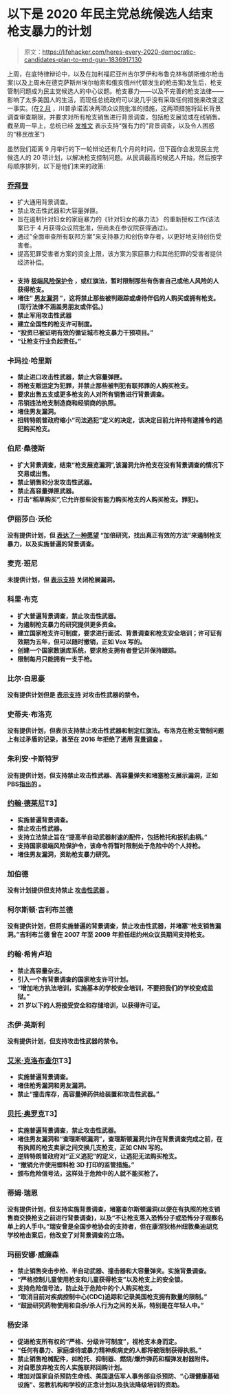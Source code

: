 # 以下是 2020 年民主党总统候选人结束枪支暴力的计划

> 原文：<https://lifehacker.com/heres-every-2020-democratic-candidates-plan-to-end-gun-1836917130>

上周，在底特律辩论中，以及在加利福尼亚州吉尔罗伊和布鲁克林布朗斯维尔枪击案(以及上周末在德克萨斯州埃尔帕索和俄亥俄州代顿发生的枪击案)发生后，枪支管制问题成为民主党候选人的中心议题。枪支暴力——以及不完善的枪支法律——影响了太多美国人的生活，而现任总统政府可以说几乎没有采取任何措施来改变这一事实。(在[2 月](https://www.cnbc.com/2019/02/28/house-passes-gun-control-background-check-bill-trump-pledges-to-veto.html) ，川普承诺否决两项众议院批准的措施，这两项措施将延长背景调查审查期限，并要求对所有枪支销售进行背景调查，包括枪支展览或在线销售。截至周一早上，总统已经 [发推文](https://twitter.com/realDonaldTrump/status/1158330512341164032) 表示支持“强有力的”背景调查，以及令人困惑的“移民改革”)



虽然我们距离 9 月举行的下一轮辩论还有几个月的时间，但下面你会发现民主党候选人的 20 项计划，以解决枪支控制问题。从民调最高的候选人开始，然后按字母顺序排列，以下是他们未来的政策:

### [乔拜登](https://joebiden.com/justice/)

*   扩大通用背景调查。
*   禁止攻击性武器和大容量弹匣。
*   旨在遏制针对妇女的家庭暴力的《针对妇女的暴力法》 的重新授权工作(该法案已于 4 月获得众议院批准，但尚未在参议院获得通过)。
*   通过"全面审查所有联邦方案"来支持暴力和创伤幸存者，以更好地支持创伤受害者。
*   提高犯罪受害者方案的资金上限，该方案为家庭暴力和其他犯罪的受害者提供经济补偿。

### [](https://peteforamerica.com/issues/)

*   **支持 [极端风险保护令](https://gunresponsibility.org/solution/erpo/) ，或红旗法，暂时限制那些有伤害自己或他人风险的人获得枪支。**
*   **堵住“ [男友漏洞](https://www.nytimes.com/2019/04/01/us/politics/nra-domestic-violence-congress.html) ”，这将禁止那些被判跟踪或虐待伴侣的人购买或拥有枪支。(现行法律不涵盖男朋友或伴侣。)**
*   **禁止军用攻击性武器**
*   **建立全国性的枪支许可制度。**
*   **“投资已被证明有效的循证城市枪支暴力干预项目。”**
*   **“让枪支行业负起责任。”**

### **卡玛拉·哈里斯**

*   **禁止进口攻击性武器，禁止大容量弹匣。**
*   **将枪支贩运定为犯罪，并禁止那些被判犯有联邦罪的人购买枪支。**
*   **要求出售五支或更多枪支的人对所有销售进行背景调查。**
*   **吊销违法枪支制造商和经销商的执照。**
*   **堵住男友漏洞。**
*   **扭转特朗普政府缩小“司法逃犯”定义的决定，该决定目前允许持有逮捕令的逃犯购买枪支。**

### **伯尼·桑德斯**

*   **扩大背景调查，结束“枪支展览漏洞”,该漏洞允许枪支在没有背景调查的情况下交易或出售。**
*   **禁止销售和分发攻击性武器。**
*   **禁止高容量弹匣武器。**
*   **打击“稻草购买”,它允许那些没有能力购买枪支的人购买枪支。罪犯)。**

### **伊丽莎白·沃伦**

**没有提供计划，但 [表达了一种愿望](https://twitter.com/msnbc/status/1144068747000504321?lang=en) “加倍研究，找出真正有效的方法”来遏制枪支暴力，以及实施普遍的背景调查。**

### **麦克·班尼**

**未提供计划，但 [表示支持](https://abcnews.go.com/Politics/impossible-argue-colorados-safer-law-sen-michael-bennet/story?id=63431713) 关闭枪展漏洞。**

### **科里·布克**

*   **扩大普遍背景调查，禁止攻击性武器。**
*   **为遏制枪支暴力的研究提供更多资金。**
*   **建立国家枪支许可制度，要求进行面试、背景调查和枪支安全培训；许可证有效期为五年，但可以随时撤销，正如 Vox 写的。**
*   **创建一个国家数据库系统，要求枪支拥有者登记并保持跟踪。**
*   **限制每月只能拥有一支手枪。**

### **比尔·白思豪**

**没有提供计划但是 [表示支持](https://www1.nyc.gov/office-of-the-mayor/news/103-18/transcript-mayor-de-blasio-first-lady-chirlane-mccray-j-phillip-thompson-deputy) 对攻击性武器的禁令。**

### **史蒂夫·布洛克**

**没有提供计划，但表示支持禁止攻击性武器和制定红旗法。布洛克在枪支管制问题上有过矛盾的记录，甚至在 2016 年拒绝了通用 [背景调查](https://www.nytimes.com/2019/05/14/us/politics/steve-bullock-on-the-issues.html) 。**

### **朱利安·卡斯特罗** 

**没有提供计划，但支持禁止攻击性武器、高容量弹夹和堵塞枪支展示漏洞，正如 PBS[指出的](https://www.pbs.org/newshour/politics/what-does-julian-castro-believe-where-the-candidate-stands-on-8-issues) 。**

### **[约翰·德莱尼](https://www.johndelaney.com/issues/gun-safety/)T3】**

*   **实施普遍背景调查。**
*   **禁止攻击性武器。**
*   **支持立法禁止旨在“提高半自动武器射速的配件，包括枪托和扳机曲柄。”**
*   **支持国家极端风险保护令，该命令将暂时限制处于危险中的个人持枪。**
*   **堵住男友漏洞，资助枪支暴力研究。**

### **加伯德**

**没有计划提供但支持禁止 [攻击性武器](https://abcnews.go.com/Politics/heres-2020-democrats-differ-gun-control/story?id=62970498) 。**

### **柯尔斯顿·吉利布兰德**

**没有提供计划，但将实施普遍的背景调查，禁止攻击性武器，并堵塞“枪支销售漏洞。”吉利布兰德 曾在 2007 年至 2009 年担任纽约州众议员期间支持枪支。**

### **约翰·希肯卢珀**

*   **禁止高容量杂志。**
*   **引入一个有背景调查的国家枪支许可计划。**
*   **“增加地方执法培训，实施基本的学校安全培训，不要把我们的学校变成监狱。”**
*   **21 岁以下的人将接受安全和存储培训，以获得许可证。**

### **杰伊·英斯利**

**没有提供计划，但支持攻击性武器的禁令。**

### **[艾米·克洛布查尔](https://amyklobuchar.com/issues/a-safer-world/)T3】**

*   **实施普遍背景调查。**
*   **堵住枪秀漏洞和男友漏洞。**
*   **禁止“撞击库存，高容量弹药供给装置和攻击性武器。”**

### **[贝托·奥罗克](https://betoorourke.com/#plans)T3】**

*   **实施普遍背景调查，禁止攻击性武器。**
*   **堵住男友漏洞和“查理斯顿漏洞”，查理斯顿漏洞允许在背景调查完成之前，在有执照的枪支卖家之间交换几支枪支，正如 CNN 写的。**
*   **逆转特朗普政府对“正义逃犯”的定义，让逃犯无法购买枪支。**
*   **“撤销允许使用塑料枪 3D 打印的监管措施。”**
*   **颁布危险信号法，这样处于危险中的人就不能买枪了。**

### **蒂姆·瑞恩**

**没有提供计划，但支持实施背景调查，堵塞查尔斯顿漏洞(以便在有执照的枪支销售商交换枪支之前进行背景调查)，以及“不让枪支落入恐怖分子或恐怖分子观察名单上的人手中。”瑞安曾是全国步枪协会的支持者，但在康涅狄格州纽敦桑迪胡克学校枪击案后，他改变了对背景调查的立场。**

### **玛丽安娜·威廉森**

*   **禁止销售突击步枪、半自动武器、撞击器和大容量弹夹。实施背景调查。**
*   **“严格控制儿童使用枪支和儿童获得枪支”以及枪支上的安全锁。**
*   **支持危险信号法，防止处于危险中的个人购买枪支。**
*   **“取消目前对疾病控制中心(CDC)追踪和记录美国枪支拥有数量的限制。”**
*   **“鼓励研究药物使用和自杀/杀人行为之间的关系，特别是在年轻人中。”**

### **杨安泽**

*   **促进枪支所有权的“严格、分级许可制度”，视枪支本身而定。**
*   **“任何有暴力、家庭虐待或暴力精神疾病史的人都将被限制获得执照。”**
*   **禁止销售枪械配件，如枪托、抑制器、燃烧/爆炸弹药和榴弹发射器附件。**
*   **对自愿放弃枪支的人实施联邦回购计划。**
*   **增加对国家自杀预防生命线、美国退伍军人事务部自杀预防、“心理健康基础设施”、惩教机构和学校的正念计划以及执法降级培训的资助。**